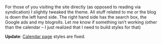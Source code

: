 For those of you visiting the site directly (as opposed to reading via
syndication) I slightly tweaked the theme. All stuff related to me or
the blog is down the left hand side. The right hand side has the search
box, the Google ads and my blogrolls. Let me know if something isn’t
working (other than the calendar – I just realized that I need to build
styles for that)

**Update**: [Calendar page](http://devhawk.net/monthView.aspx) styles are
fixed.
